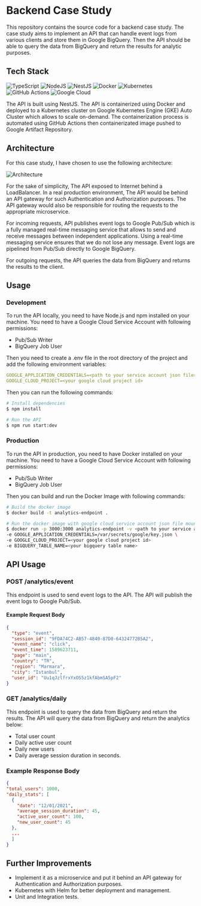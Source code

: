 # Backend Case Study

This repository contains the source code for a backend case study. The case study aims to implement an API that can handle event logs from various clients and store them in Google BigQuery. Then the API should be able to query the data from BigQuery and return the results for analytic purposes.

## Tech Stack

![TypeScript](https://img.shields.io/badge/typescript-%23007ACC.svg?style=for-the-badge&logo=typescript&logoColor=white)
![NodeJS](https://img.shields.io/badge/node.js-6DA55F?style=for-the-badge&logo=node.js&logoColor=white)
![NestJS](https://img.shields.io/badge/nestjs-%23E0234E.svg?style=for-the-badge&logo=nestjs&logoColor=white)
![Docker](https://img.shields.io/badge/docker-%230db7ed.svg?style=for-the-badge&logo=docker&logoColor=white)
![Kubernetes](https://img.shields.io/badge/kubernetes-%23326ce5.svg?style=for-the-badge&logo=kubernetes&logoColor=white)
![GitHub Actions](https://img.shields.io/badge/github%20actions-%232671E5.svg?style=for-the-badge&logo=githubactions&logoColor=white)
![Google Cloud](https://img.shields.io/badge/GoogleCloud-%234285F4.svg?style=for-the-badge&logo=google-cloud&logoColor=white)

The API is built using NestJS. The API is containerized using Docker and deployed to a Kubernetes cluster on Google Kubernetes Engine (GKE) Auto Cluster which allows to scale on-demand. The containerization process is automated using GitHub Actions then containerizated image pushed to Google Artifact Repository.

## Architecture

For this case study, I have chosen to use the following architecture:

![Architecture](https://raw.githubusercontent.com/keepdying/codeway-case/main/proposed_architecture.png)

For the sake of simplicity, The API exposed to Internet behind a LoadBalancer. In a real production environment, The API would be behind an API gateway for such Authentication and Authorization purposes. The API gateway would also be responsible for routing the requests to the appropriate microservice.

For incoming requests, API publishes event logs to Google Pub/Sub which is a fully managed real-time messaging service that allows to send and receive messages between independent applications. Using a real-time messaging service ensures that we do not lose any message. Event logs are pipelined from Pub/Sub directly to Google BigQuery.

For outgoing requests, the API queries the data from BigQuery and returns the results to the client.

## Usage

### Development

To run the API locally, you need to have Node.js and npm installed on your machine. You need to have a Google Cloud Service Account with following permissions:

- Pub/Sub Writer
- BigQuery Job User

Then you need to create a .env file in the root directory of the project and add the following environment variables:

```yaml
GOOGLE_APPLICATION_CREDENTIALS=<path to your service account json file>
GOOGLE_CLOUD_PROJECT=<your google cloud project id>
```

Then you can run the following commands:

```bash
# Install dependencies
$ npm install

# Run the API
$ npm run start:dev
```

### Production

To run the API in production, you need to have Docker installed on your machine. You need to have a Google Cloud Service Account with following permissions:

- Pub/Sub Writer
- BigQuery Job User

Then you can build and run the Docker Image with following commands:

```bash
# Build the docker image
$ docker build -t analytics-endpoint .

# Run the docker image with google cloud service account json file mounted
$ docker run -p 3000:3000 analytics-endpoint -v <path to your service account json file>:/var/secrets/google/key.json \
-e GOOGLE_APPLICATION_CREDENTIALS=/var/secrets/google/key.json \
-e GOOGLE_CLOUD_PROJECT=<your google cloud project id>
-e BIGQUERY_TABLE_NAME=<your bigquery table name>
```

## API Usage

### POST /analytics/event

This endpoint is used to send event logs to the API. The API will publish the event logs to Google Pub/Sub.

#### Example Request Body

```json
{
  "type": "event",
  "session_id": "9FDA74C2-AB57-4840-87D0-64324772B5A2",
  "event_name": "click",
  "event_time": 1589623711,
  "page": "main",
  "country": "TR",
  "region": "Marmara",
  "city": "Istanbul",
  "user_id": "Uu1qJzlfrxYxOS5z1kfAbmSA5pF2"
}
```

### GET /analytics/daily

This endpoint is used to query the data from BigQuery and return the results. The API will query the data from BigQuery and return the analytics below:

- Total user count
- Daily active user count
- Daily new users
- Daily average session duration in seconds.

### Example Response Body

```json
{
"total_users": 1000,
"daily_stats": [
  {
    "date": "12/01/2021",
    "average_session_duration": 45,
    "active_user_count": 100,
    "new_user_count": 45
  },
  ...
  ]
}
```

## Further Improvements

- Implement it as a microservice and put it behind an API gateway for Authentication and Authorization purposes.
- Kubernetes with Helm for better deployment and management.
- Unit and Integration tests.
